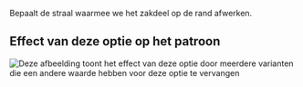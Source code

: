 Bepaalt de straal waarmee we het zakdeel op de rand afwerken.

## Effect van deze optie op het patroon

![Deze afbeelding toont het effect van deze optie door meerdere varianten die een andere waarde hebben voor deze optie te vervangen](charlie_frontpocketslantbend_sample.svg "Effect van deze optie op het patroon")
